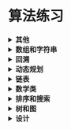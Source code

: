 # 算法练习
<details>
<summary><b>其他</b></summary>
- <a href="https://github.com/xiuda3411/Exercises/blob/master/src/Another/BracketIsValid.java">[bracketIsValid 有效的括号]</a></br>
- <a href="https://github.com/xiuda3411/Exercises/blob/master/src/Another/Generate.java">[generate 杨辉三角]</a></br>
- <a href="https://github.com/xiuda3411/Exercises/blob/master/src/Math/countPrimes.java">[hammingDistance 汉明距离]</a></br>
- <a href="https://github.com/xiuda3411/Exercises/blob/master/src/Math/FizzBuzz.java">[hammingWeight 汉明重量]</a></br>
- <a href="https://github.com/xiuda3411/Exercises/blob/master/src/Another/MissingNumber.java">[missingNumber 查找缺失值]</a></br>
- <a href="https://github.com/xiuda3411/Exercises/blob/master/src/Math/IsPowerOfThree.java">[reverseBits 颠倒二进制位]</a></br>
</details>

<details>
<summary><b>数组和字符串</b></summary>
- <a href="https://github.com/xiuda3411/Exercises/blob/master/src/ArraysAndStrings/BackspaceCompare.java">[backspaceCompare 比较含退格的字符串]</a></br>
- <a href="https://github.com/xiuda3411/Exercises/blob/master/src/ArraysAndStrings/CommonChars.java">[commonChars 查找常用字符]</a></br>
- <a href="https://github.com/xiuda3411/Exercises/blob/master/src/ArraysAndStrings/FourSum.java">[fourSum 四数之和]</a></br>
- <a href="https://github.com/xiuda3411/Exercises/blob/master/src/ArraysAndStrings/GroupAnagrams.java">[groupAnagrams 字母异位词分组]</a></br>
- <a href="https://github.com/xiuda3411/Exercises/blob/master/src/ArraysAndStrings/IncreasingTriplet.java">[increasingTriplet 递增的三元子序列]</a></br>
- <a href="https://github.com/xiuda3411/Exercises/blob/master/src/ArraysAndStrings/Intersection.java">[intersection 两个数组的交集]</a></br>
- <a href="https://github.com/xiuda3411/Exercises/blob/master/src/ArraysAndStrings/IsLongPressedName.java">[isLongPressedName 长按键入]</a></br>
- <a href="https://github.com/xiuda3411/Exercises/blob/master/src/ArraysAndStrings/LengthOfLongestSubstring.java">[lengthOfLongestSubstring 无重复字符的最长子串]</a></br>
- <a href="https://github.com/xiuda3411/Exercises/blob/master/src/ArraysAndStrings/LongestMountain.java">[longestMountain 数组中的最长山脉]</a></br>
- <a href="https://github.com/xiuda3411/Exercises/blob/master/src/ArraysAndStrings/LongestPalindrome.java">[longestPalindrome 最长回文子串]</a></br>
- <a href="https://github.com/xiuda3411/Exercises/blob/master/src/ArraysAndStrings/PartitionLabels.java">[partitionLabels 划分字母区间]</a></br>
- <a href="https://github.com/xiuda3411/Exercises/blob/master/src/ArraysAndStrings/RemoveElement.java">[removeElement 移除元素]</a></br>
- <a href="https://github.com/xiuda3411/Exercises/blob/master/src/ArraysAndStrings/ReverseString.java">[reverseString 反转字符串]</a></br>
- <a href="https://github.com/xiuda3411/Exercises/blob/master/src/ArraysAndStrings/SetZeroes.java">[setZeroes 矩阵置零]</a></br>
- <a href="https://github.com/xiuda3411/Exercises/blob/master/src/ArraysAndStrings/SmallerNumbersThanCurrent.java">[smallerNumbersThanCurrent 有多少小于当前数字的数字]</a></br>
- <a href="https://github.com/xiuda3411/Exercises/blob/master/src/ArraysAndStrings/SortColors.java">[sortColors 颜色排序]</a></br>
- <a href="https://github.com/xiuda3411/Exercises/blob/master/src/ArraysAndStrings/SortedSquares.java">[sortedSquares 有序数组的平方]</a></br>
- <a href="https://github.com/xiuda3411/Exercises/blob/master/src/ArraysAndStrings/ThreeSum.java">[threeSum 三数之和]</a></br>
- <a href="https://github.com/xiuda3411/Exercises/blob/master/src/ArraysAndStrings/UniqueOccurrences.javau">[uniqueOccurrences 独一无二的出现次数]</a></br>
</details>
<details>
<summary><b>回溯</b></summary>
- <a href="https://github.com/xiuda3411/Exercises/blob/master/src/Backtracking/Exist.java">[exist 单词搜索]</a></br>
- <a href="https://github.com/xiuda3411/Exercises/blob/master/src/Backtracking/GenerateParenthesis.java">[generateParenthesis 括号生成]</a></br>
- <a href="https://github.com/xiuda3411/Exercises/blob/master/src/Backtracking/LetterCombinations.java">[letterCombinations 电话号码的字母组合]</a></br>
- <a href="https://github.com/xiuda3411/Exercises/blob/master/src/Backtracking/Permute.java">[permute 全排列]</a></br>
- <a href="https://github.com/xiuda3411/Exercises/blob/master/src/Backtracking/Subsets.java">[subset 子集]</a></br>
- <a href="https://github.com/xiuda3411/Exercises/blob/master/src/Backtracking/TotalNQueens.java">[totalNQueens N皇后 II]</a></br>
- <a href="https://github.com/xiuda3411/Exercises/blob/master/src/Backtracking/WordBreak.java">[wordBreak 单词拆分2]</a></br>
</details>

<details>
<summary><b>动态规划</b></summary>
- <a href="https://github.com/xiuda3411/Exercises/blob/master/src/DynamicProgramming/CanPartition.java">[canPartition 分割等和子集]</a></br>
- <a href="https://github.com/xiuda3411/Exercises/blob/master/src/DynamicProgramming/NumSplits.java">[numSplits 字符串的好分割数目]</a></br>
- <a href="https://github.com/xiuda3411/Exercises/blob/master/src/DynamicProgramming/VideoStitching.java">[videoStitching 视频拼接]</a></br>
</details>

<details>
<summary><b>链表</b></summary>
- <a href="https://github.com/xiuda3411/Exercises/blob/master/src/LinkedList/AddTwoNumbers.java">[addTwoNumbers 两数相加]</a></br>
- <a href="https://github.com/xiuda3411/Exercises/blob/master/src/LinkedList/DetectCycle.java">[detectCycle 环形链表2]</a></br>
- <a href="https://github.com/xiuda3411/Exercises/blob/master/src/LinkedList/GetIntersectionNode.java">[getIntersectionNode 相交链表]</a></br>
- <a href="https://github.com/xiuda3411/Exercises/blob/master/src/LinkedList/HasCycle.java">[hasCycle 环形链表]</a></br>
- <a href="https://github.com/xiuda3411/Exercises/blob/master/src/LinkedList/IsPalindrome.java">[isPalindrome 回文链表]</a></br>
- <a href="https://github.com/xiuda3411/Exercises/blob/master/src/LinkedList/OddEvenList.java">[oddEvenList 奇偶链表]</a></br>
- <a href="https://github.com/xiuda3411/Exercises/blob/master/src/LinkedList/RemoveNthFromEnd.java">[removeNthFromEnd 删除链表的倒数第N个结点]</a></br>
- <a href="https://github.com/xiuda3411/Exercises/blob/master/src/LinkedList/reorderList.java">[reorderList 重排链表]</a></br>
- <a href="https://github.com/xiuda3411/Exercises/blob/master/src/LinkedList/SwapPairs.java">[swapPairs 两两交换链表中的结点]</a></br>
</details>

<details>
<summary><b>数学类</b></summary>
- <a href="https://github.com/xiuda3411/Exercises/blob/master/src/Math/countPrimes.java">[countPrimes 计数质数]</a></br>
- <a href="https://github.com/xiuda3411/Exercises/blob/master/src/Math/FizzBuzz.java">[FizzBuzz]</a></br>
- <a href="https://github.com/xiuda3411/Exercises/blob/master/src/Math/IsPalindrome.java">[isPalindrome 回文数]</a></br>
- <a href="https://github.com/xiuda3411/Exercises/blob/master/src/Math/IsPowerOfThree.java">[isPowerOfThree 3的幂]</a></br>
- <a href="https://github.com/xiuda3411/Exercises/blob/master/src/Math/MyPow.java">[myPow 实现pow(x, n), 即计算x的n次幂]</a></br>
- <a href="https://github.com/xiuda3411/Exercises/blob/master/src/Math/RomanToInt.java">[romanToInt 罗马数字转整数]</a></br>
</details>


<details>
<summary><b>排序和搜索</b></summary>
- <a href="https://github.com/xiuda3411/Exercises/blob/master/src/SortAndSearch/Merge.java">[merge 合并区间]</a></br>
- <a href="https://github.com/xiuda3411/Exercises/blob/master/src/SortAndSearch/Search.java">[search 搜索旋转排序数组]</a></br>
- <a href="https://github.com/xiuda3411/Exercises/blob/master/src/SortAndSearch/SearchMatrix.java">[searchMatrix 搜索二维矩阵2]</a></br>
- <a href="https://github.com/xiuda3411/Exercises/blob/master/src/SortAndSearch/SearchRange.java">[searchRange 在排序数组中查找元素的第一个和最后一个位置]</a></br>
- <a href="https://github.com/xiuda3411/Exercises/blob/master/src/SortAndSearch/TopKFrequent.java">[topKFrequent 前K个高频元素]</a></br>
</details>

<details>
<summary><b>树和图</b></summary>
- <a href="https://github.com/xiuda3411/Exercises/blob/master/src/TreeAndMap/BuildTree.java">[buildTree 从前序与中序遍历序列构造二叉树]</a></br>
- <a href="https://github.com/xiuda3411/Exercises/blob/master/src/TreeAndMap/Connect.java">[connect 填充每个结点的下一个右侧结点指针]</a></br>
- <a href="https://github.com/xiuda3411/Exercises/blob/master/src/TreeAndMap/GetMinimumDifference.java">[getMinimumDifference 二叉搜索树的最小绝对值]</a></br>
- <a href="https://github.com/xiuda3411/Exercises/blob/master/src/TreeAndMap/InorderTraversal.java">[inorderTraversal 二叉树的中序遍历]</a></br>
- <a href="https://github.com/xiuda3411/Exercises/blob/master/src/TreeAndMap/KthSmallest.java">[kthSmallest 二叉搜索树中第k小的元素]</a></br>
- <a href="https://github.com/xiuda3411/Exercises/blob/master/src/TreeAndMap/SumNumbers.java">[sumNumbers 求根到叶子节点数字之和]</a></br>
- <a href="https://github.com/xiuda3411/Exercises/blob/master/src/TreeAndMap/NumIslands.java">[numIslands 岛屿数量]</a></br>
- <a href="https://github.com/xiuda3411/Exercises/blob/master/src/TreeAndMap/SumOfDistancesInTree.java">[sumOfDistancesInTree 树中距离之和 :sos:]</a></br>
- <a href="https://github.com/xiuda3411/Exercises/blob/master/src/TreeAndMap/ZigzagLevelOrder.java">[zigzagLevelOrder 锯齿形层次遍历]</a></br>
</details>

<details>
<summary><b>设计</b></summary>
- <a href="https://github.com/xiuda3411/Exercises/blob/master/src/Design/RandomizedCollection.java">[randomizedCollection O(1) 时间插入、删除和获取随机元素 - 允许重复]</a></br>
</details>

